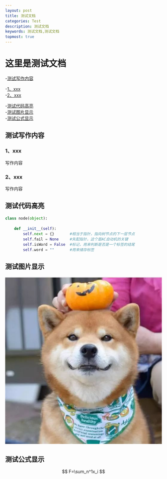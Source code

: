 ```yaml
---
layout: post
title: 测试文档
categories: Test
description: 测试文档
keywords: 测试文档,测试文档
topmost: true
---
```


# 这里是测试文档

-[测试写作内容](#测试写作内容)<br>

-[1、xxx](#1、xxx)<br>-[2、xxx](#2、xxx)<br>

-[测试代码高亮](#测试代码高亮)<br>
-[测试图片显示](#测试图片显示)<br>
-[测试公式显示](#测试公式显示)<br>

## 测试写作内容

### 1、xxx

写作内容

### 2、xxx

写作内容

## 测试代码高亮

```python
class node(object):

    def __init__(self):
        self.next = {}       #相当于指针，指向树节点的下一层节点
        self.fail = None     #失配指针，这个是AC自动机的关键
        self.isWord = False  #标记，用来判断是否是一个标签的结尾
        self.word = ""       #用来储存标签
```

## 测试图片显示

![picture](/assets/img/picture.png)

## 测试公式显示

$$
F=\sum_n^1x_i
$$


